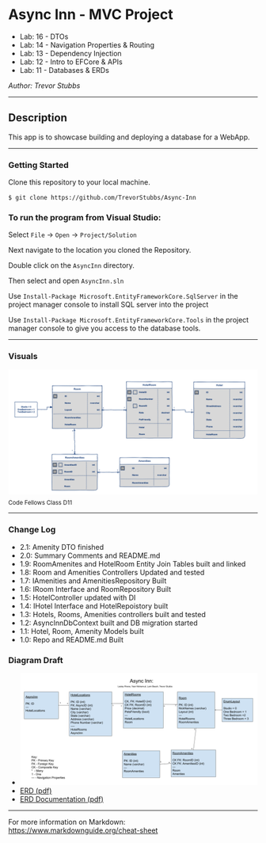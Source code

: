 # Async Inn - MVC Project

- Lab: 16 - DTOs
- Lab: 14 - Navigation Properties & Routing
- Lab: 13 - Dependency Injection
- Lab: 12 - Intro to EFCore & APIs
- Lab: 11 - Databases & ERDs

*Author: Trevor Stubbs*

----

## Description
This app is to showcase building and deploying a database for a WebApp.

---

### Getting Started
Clone this repository to your local machine.

```
$ git clone https://github.com/TrevorStubbs/Async-Inn
```

### To run the program from Visual Studio:
Select ```File``` -> ```Open``` -> ```Project/Solution```

Next navigate to the location you cloned the Repository.

Double click on the ```AsyncInn``` directory.

Then select and open ```AsyncInn.sln```

Use `Install-Package Microsoft.EntityFrameworkCore.SqlServer` in the project manager console to install SQL server into the project

Use `Install-Package Microsoft.EntityFrameworkCore.Tools` in the project manager console to give you access to the database tools.

---

### Visuals
![ERD](assets/AsyncInn2.png) <sub>Code Fellows Class D11</sub>


---

### Change Log
- 2.1: Amenity DTO finished
- 2.0: Summary Comments and README.md
- 1.9: RoomAmenites and HotelRoom Entity Join Tables built and linked
- 1.8: Room and Amenities Controllers Updated and tested
- 1.7: IAmenities and AmenitiesRepository Built
- 1.6: IRoom Interface and RoomRepository Built
- 1.5: HotelController updated with DI
- 1.4: IHotel Interface and HotelRepoistory built
- 1.3: Hotels, Rooms, Amenities controllers built and tested
- 1.2: AsyncInnDbContext built and DB migration started
- 1.1: Hotel, Room, Amenity Models built
- 1.0: Repo and README.md Built

### Diagram Draft
- ![ERD Draft](assets/[ERD]AsyncInnTrevorStubbs.png)
- [ERD (pdf)](assets/[ERD]AsyncInnTrevorStubbs.pdf)
- [ERD Documentation (pdf)](assets/AsyncInnERDExplainedTrevorStubbs.pdf)

------------------------------
For more information on Markdown: https://www.markdownguide.org/cheat-sheet
